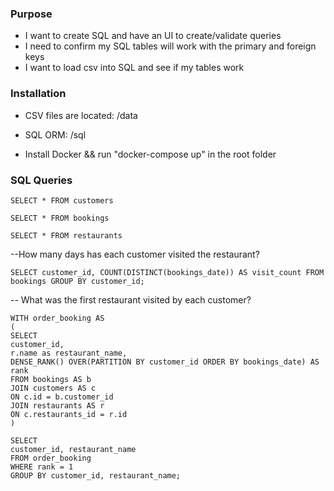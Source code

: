 ### Purpose

- I want to create SQL and have an UI to create/validate queries
- I need to confirm my SQL tables will work with the primary and foreign keys
- I want to load csv into SQL and see if my tables work

### Installation

- CSV files are located: /data

- SQL ORM: /sql

- Install Docker && run "docker-compose up" in the root folder 


### SQL Queries

`SELECT * FROM customers`

`SELECT * FROM bookings`

`SELECT * FROM restaurants`

--How many days has each customer visited the restaurant? 

`SELECT customer_id, COUNT(DISTINCT(bookings_date)) AS visit_count FROM bookings GROUP BY customer_id;`


-- What was the first restaurant visited by each customer?

```
WITH order_booking AS
(
SELECT
customer_id,
r.name as restaurant_name,
DENSE_RANK() OVER(PARTITION BY customer_id ORDER BY bookings_date) AS rank
FROM bookings AS b
JOIN customers AS c
ON c.id = b.customer_id
JOIN restaurants AS r
ON c.restaurants_id = r.id
)

SELECT
customer_id, restaurant_name
FROM order_booking
WHERE rank = 1
GROUP BY customer_id, restaurant_name;
```
